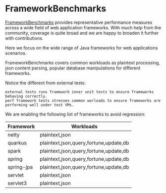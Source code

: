 # FrameworkBenchmarks

[FrameworkBenchmarks](https://github.com/TechEmpower/FrameworkBenchmarks/tree/master/frameworks/Java)  provides representative performance measures across a wide field of web application frameworks. With much help from the community, coverage is quite broad and we are happy to broaden it further with contributions.

Here we focus on the wide range of Java frameworks for web applications scenarios.

FrameworkBenchmarks covers common workloads as plaintext processing, json content parsing, popular database manipulations 
for different frameworks. 

Notice the different from external tests:
```aidl
external tests runs framework inner unit tests to ensure frameworks behaving correctly.
perf framework tests stresses common worloads to ensure frameworks are performing well under test VMs.
```

We are enabling the following list of frameworks to avoid regression:

| Framework | Workloads                              |
|-----------|----------------------------------------|
| netty     | plaintext,json                         |
| quarkus   | plaintext,json,query,fortune,update,db |
| spark     | plaintext,json,query,fortune,update,db     |
| spring    | plaintext,json,query,fortune,update,db |
| spring-jpa  | plaintext,json,query,fortune,update,db |
| servlet   | plaintext,json                         |
| servlet3  | plaintext,json                         |
